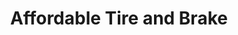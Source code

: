 ---
title: "Affordable Tire and Brake"
url: /seattle/affordable-tire-and-brake/
shop: car repair
---